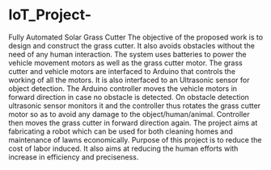 # IoT_Project-
Fully Automated Solar Grass Cutter
The objective of the proposed work is to design and construct the grass cutter. It also avoids obstacles without the need of any human interaction. The system uses batteries to power the vehicle movement motors as well as the grass cutter motor. The grass cutter and vehicle motors are interfaced to Arduino that controls the working of all the motors. It is also interfaced to an Ultrasonic sensor for object detection. The Arduino controller moves the vehicle motors in forward direction in case no obstacle is detected. On obstacle detection ultrasonic sensor monitors it and the controller thus rotates the grass cutter motor so as to avoid any damage to the object/human/animal. Controller then moves the grass cutter in forward direction again.
The project aims at fabricating a robot which can be used for both cleaning homes and maintenance of lawns economically. Purpose of this project is to reduce the cost of labor induced. It also aims at reducing the human efforts with increase in efficiency and preciseness.
